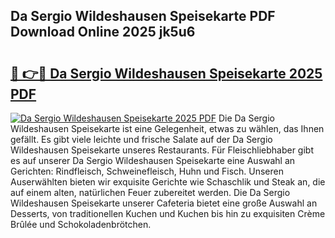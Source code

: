 ## Da Sergio Wildeshausen Speisekarte PDF Download Online 2025 jk5u6

# <h2><a href="http://gc72fy2.nevu.top/?p=Da+Sergio+Wildeshausen+Speisekarte">🔗 👉🔴 Da Sergio Wildeshausen Speisekarte 2025 PDF</a></h2>

[![Da Sergio Wildeshausen Speisekarte 2025 PDF](https://i.imgur.com/dBaPXMq.png)](http://gc72fy2.nevu.top/?p=Da+Sergio+Wildeshausen+Speisekarte)
Die Da Sergio Wildeshausen Speisekarte ist eine Gelegenheit, etwas zu wählen, das Ihnen gefällt. Es gibt viele leichte und frische Salate auf der Da Sergio Wildeshausen Speisekarte unseres Restaurants. Für Fleischliebhaber gibt es auf unserer Da Sergio Wildeshausen Speisekarte eine Auswahl an Gerichten: Rindfleisch, Schweinefleisch, Huhn und Fisch. Unseren Auserwählten bieten wir exquisite Gerichte wie Schaschlik und Steak an, die auf einem alten, natürlichen Feuer zubereitet werden. Die Da Sergio Wildeshausen Speisekarte unserer Cafeteria bietet eine große Auswahl an Desserts, von traditionellen Kuchen und Kuchen bis hin zu exquisiten Crème Brûlée und Schokoladenbrötchen.

